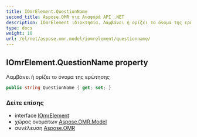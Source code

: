 ```yaml
---
title: IOmrElement.QuestionName
second_title: Aspose.OMR για Αναφορά API .NET
description: IOmrElement ιδιοκτησία. Λαμβάνει ή ορίζει το όνομα της ερώτησης
type: docs
weight: 10
url: /el/net/aspose.omr.model/iomrelement/questionname/
---
```

## IOmrElement.QuestionName property

Λαμβάνει ή ορίζει το όνομα της ερώτησης

```csharp
public string QuestionName { get; set; }
```

### Δείτε επίσης

* interface [IOmrElement](../)
* χώρος ονομάτων [Aspose.OMR.Model](../../iomrelement/)
* συνέλευση [Aspose.OMR](../../../)


